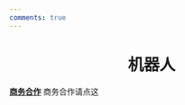 ```yaml
---
comments: true
---
```


# <center>机器人</center>  


**[商务合作](https://sdnuroboticsailab.github.io/commercial/commercial)** 商务合作请点这
